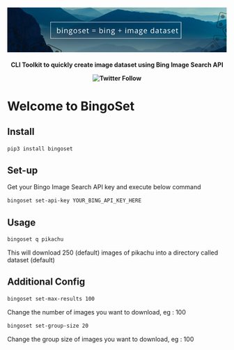 <h4 align="center">
    <a href="https://github.com/Akshay090/bingoset">
        <img src="https://raw.githubusercontent.com/Akshay090/bingoset/master/.github/bingoset-banner.png" alt="bingoset" />
    </a>
    <br>
    <br>
     CLI Toolkit to quickly create image dataset using Bing Image Search API

![Twitter Follow](https://img.shields.io/twitter/follow/aks2899?style=social)
</h4>

# Welcome to BingoSet 


## Install

```sh
pip3 install bingoset
```
## Set-up

Get your Bingo Image Search API key and execute below command

```sh
bingoset set-api-key YOUR_BING_API_KEY_HERE
```

## Usage 

```sh
bingoset q pikachu
```
This will download 250 (default) images of pikachu into a directory called dataset (default)

## Additional Config

```sh
bingoset set-max-results 100
```
Change the number of images you want to download, eg : 100

```sh
bingoset set-group-size 20
```
Change the group size of images you want to download, eg : 100
